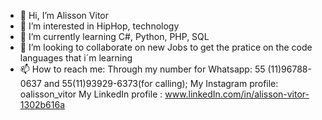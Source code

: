 - 👋 Hi, I’m Alisson Vitor
- 👀 I’m interested in HipHop, technology
- 🌱 I’m currently learning C#, Python, PHP, SQL
- 💞️ I’m looking to collaborate on new Jobs to get the pratice on the  code languages that i´m learning 
- 📫 How to reach me:
  Through my number for Whatsapp: 55 (11)96788-0637  and  55(11)93929-6373(for calling);
  My Instagram profile: oalisson_vitor
  My LinkedIn profile : www.linkedIn.com/in/alisson-vitor-1302b616a

